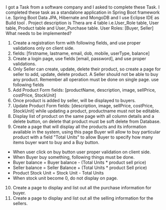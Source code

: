 I got a Task from a software company and I asked to complete these Task.
I completed these task as a standalone application in Spring Boot framework i.e. Spring Boot Data JPA, Hibernate and MongoDB and I use Eclipse IDE as Build tool . 
Project description is 
Thera are 4 table i.e.User_Role table, User table, Product table and User_Purchase table.
User Roles: [Buyer, Seller] 
What needs to be implemented? 
1) Create a registration form with following fields, and use proper validations only on 
client side. 
2) fields: [firstname, lastname, email, dob, mobile, userType, balance] 
3) Create a login page, use fields [email, password], and use proper validations. 
4) Only Seller can create, update, delete their product, so create a page for seller to add, 
update, delete product. A Seller should not be able to buy any product. Remember all 
operation must be done on single page. use following fields 
5) Add Product Form fields: [productName, description, image, sellPrice, costPrice, 
StockUnit] 
6) Once product is added by seller, will be displayed to buyers. 
7) Update Product Form fields: [description, image, sellPrice, costPrice, StockUnit] while 
updating a product, productname must not be editable. 
8) Display list of product on the same page with all column details and a delete button, on 
delete that product must be soft delete from Database. 
9) Create a page that will display all the products and its information available in the 
system, using this page Buyer will allow to buy particular product with a field "Total 
Units" to allow Buyer to specify how many items buyer want to buy and a Buy button. 
- When user click on buy button user proper validation on client side. 
- When Buyer buy something, following things must be done. 
- Buyer balance = Buyer balance - (Total Units * product sell price) 
- Seller balance = Seller Balance + (Total Units * product Sell price) 
- Product Stock Unit = Stock Unit - Total Units 
- When stock unit become 0, do not display on page. 
10) Create a page to display and list out all the purchase information for buyer. 
11) Create a page to display and list out all the selling information for the sellers. 
